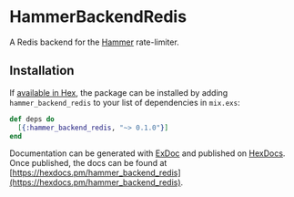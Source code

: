 # HammerBackendRedis

A Redis backend for the [Hammer](https://github.com/ExHammer/hammer) rate-limiter.

## Installation

If [available in Hex](https://hex.pm/docs/publish), the package can be installed
by adding `hammer_backend_redis` to your list of dependencies in `mix.exs`:

```elixir
def deps do
  [{:hammer_backend_redis, "~> 0.1.0"}]
end
```

Documentation can be generated with [ExDoc](https://github.com/elixir-lang/ex_doc)
and published on [HexDocs](https://hexdocs.pm). Once published, the docs can
be found at [https://hexdocs.pm/hammer_backend_redis](https://hexdocs.pm/hammer_backend_redis).

